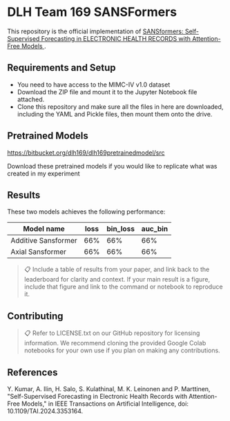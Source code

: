 # DLH Team 169 SANSFormers

This repository is the official implementation of [SANSformers: Self-Supervised Forecasting in ELECTRONIC HEALTH RECORDS with Attention-Free Models
](https://arxiv.org/abs/2108.13672). 


## Requirements and Setup

- You need to have access to the MIMC-IV v1.0 dataset
- Download the ZIP file and mount it to the Jupyter Notebook file attached.
- Clone this repository and make sure all the files in here are downloaded, including the YAML and Pickle files, then mount them onto the drive.


## Pretrained Models

https://bitbucket.org/dlh169/dlh169pretrainedmodel/src

Download these pretrained models if you would like to replicate what was created in my experiment

## Results

These two models achieves the following performance:

| Model name         | loss  | bin_loss | auc_bin
| ------------------ |---------------- | -------------- |-----|
| Additive Sansformer   |     66%        |      66%      | 66%
| Axial Sansformer  |     66%       |      66%      |66%

>📋  Include a table of results from your paper, and link back to the leaderboard for clarity and context. If your main result is a figure, include that figure and link to the command or notebook to reproduce it. 


## Contributing

>📋  Refer to LICENSE.txt on our GitHub repository for licensing information. We recommend cloning the provided Google Colab notebooks for your own use if you plan on making any contributions.


## References

Y. Kumar, A. Ilin, H. Salo, S. Kulathinal, M. K. Leinonen and P. Marttinen, "Self-Supervised Forecasting in Electronic Health Records with Attention-Free Models," in IEEE Transactions on Artificial Intelligence, doi: 10.1109/TAI.2024.3353164.